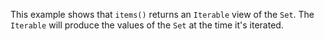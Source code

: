 This example shows that `items()` returns an `Iterable` view of the `Set`. The `Iterable` will produce the values of the `Set` at the time it's iterated.
